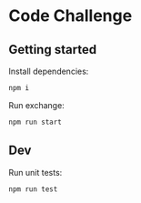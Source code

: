 # Code Challenge

## Getting started

Install dependencies:
```bash
npm i
```

Run exchange:
```bash
npm run start
```


## Dev

Run unit tests:

```bash
npm run test
```